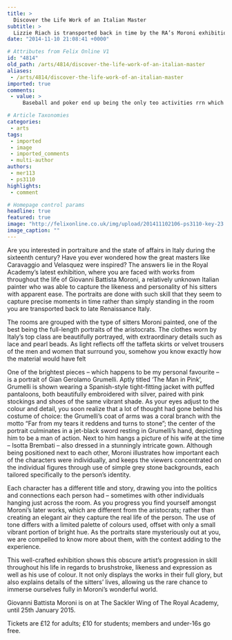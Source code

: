 ```yaml
---
title: >
  Discover the Life Work of an Italian Master
subtitle: >
  Lizzie Riach is transported back in time by the RA’s Moroni exhibition
date: "2014-11-10 21:08:41 +0000"

# Attributes from Felix Online V1
id: "4814"
old_path: /arts/4814/discover-the-life-work-of-an-italian-master
aliases:
 - /arts/4814/discover-the-life-work-of-an-italian-master
imported: true
comments:
 - value: >
     Baseball and poker end up being the only teo activities rrn which you might still improve. Score some goals an individual will be rewarded. The running backs in this particular game always be the deciding factor. <br>fifa 16 hack http://creditsfut.com/

# Article Taxonomies
categories:
 - arts
tags:
 - imported
 - image
 - imported_comments
 - multi-author
authors:
 - mer113
 - ps3110
highlights:
 - comment

# Homepage control params
headline: true
featured: true
image: "http://felixonline.co.uk/img/upload/201411102106-ps3110-key-23.jpg"
image_caption: ""
---
```


Are you interested in portraiture and the state of affairs in Italy during the sixteenth century? Have you ever wondered how the great masters like Caravaggio and Velasquez were inspired? The answers lie in the Royal Academy’s latest exhibition, where you are faced with works from throughout the life of Giovanni Battista Moroni, a relatively unknown Italian painter who was able to capture the likeness and personality of his sitters with apparent ease. The portraits are done with such skill that they seem to capture precise moments in time rather than simply standing in the room you are transported back to late Renaissance Italy.

The rooms are grouped with the type of sitters Moroni painted, one of the best being the full-length portraits of the aristocrats. The clothes worn by Italy’s top class are beautifully portrayed, with extraordinary details such as lace and pearl beads. As light reflects off the taffeta skirts or velvet trousers of the men and women that surround you, somehow you know exactly how the material would have felt

One of the brightest pieces – which happens to be my personal favourite – is a portrait of Gian Gerolamo Grumelli. Aptly titled ‘The Man in Pink’, Grumelli is shown wearing a Spanish-style tight-fitting jacket with puffed pantaloons, both beautifully embroidered with silver, paired with pink stockings and shoes of the same vibrant shade. As your eyes adjust to the colour and detail, you soon realize that a lot of thought had gone behind his costume of choice: the Grumelli’s coat of arms was a coral branch with the motto “Far from my tears it reddens and turns to stone”; the center of the portrait culminates in a jet-black sword resting in Grumelli’s hand, depicting him to be a man of action. Next to him hangs a picture of his wife at the time – Isotta Brembati – also dressed in a stunningly intricate gown. Although being positioned next to each other, Moroni illustrates how important each of the characters were individually, and keeps the viewers concentrated on the individual figures through use of simple grey stone backgrounds, each tailored specifically to the person’s identity.

Each character has a different title and story, drawing you into the politics and connections each person had – sometimes with other individuals hanging just across the room. As you progress you find yourself amongst Moroni’s later works, which are different from the aristocrats; rather than creating an elegant air they capture the real life of the person. The use of tone differs with a limited palette of colours used, offset with only a small vibrant portion of bright hue. As the portraits stare mysteriously out at you, we are compelled to know more about them, with the context adding to the experience.

This well-crafted exhibition shows this obscure artist’s progression in skill throughout his life in regards to brushstroke, likeness and expression as well as his use of colour. It not only displays the works in their full glory, but also explains details of the sitters’ lives, allowing us the rare chance to immerse ourselves fully in Moroni’s wonderful world.

Giovanni Battista Moroni is on at The Sackler Wing of The Royal Academy, until 25th January 2015.

Tickets are £12 for adults; £10 for students; members and under-16s go free.
